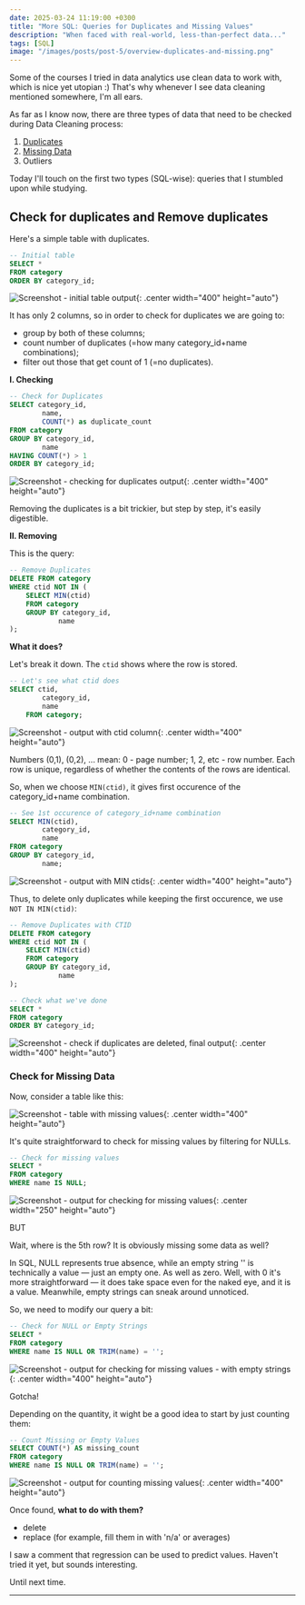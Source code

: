 ```yaml
---
date: 2025-03-24 11:19:00 +0300
title: "More SQL: Queries for Duplicates and Missing Values"
description: "When faced with real-world, less-than-perfect data..."
tags: [SQL]
image: "/images/posts/post-5/overview-duplicates-and-missing.png"
---
```


Some of the courses I tried in data analytics use clean data to work with, which is nice yet utopian :) That's why whenever I see data cleaning mentioned somewhere, I'm all ears.

As far as I know now, there are three types of data that need to be checked during Data Cleaning process:

1. [Duplicates](#check-for-duplicates-remove-duplicates)
2. [Missing Data](#check-for-missing-data)
3. Outliers

Today I'll touch on the first two types (SQL-wise): queries that I stumbled upon while studying.

## Check for duplicates and Remove duplicates

Here's a simple table with duplicates.

```sql
-- Initial table
SELECT *
FROM category
ORDER BY category_id;
```

<p></p>

![Screenshot - initial table output](/images/posts/post-5/duplicates-00-initial-table.png){: .center width="400" height="auto"}

It has only 2 columns, so in order to check for duplicates we are going to:

- group by both of these columns;
- count number of duplicates (=how many category_id+name combinations);
- filter out those that get count of 1 (=no duplicates).

**I. Checking**

```sql
-- Check for Duplicates
SELECT category_id,
        name,
        COUNT(*) as duplicate_count
FROM category
GROUP BY category_id,
        name
HAVING COUNT(*) > 1
ORDER BY category_id;
```

<p></p>

![Screenshot - checking for duplicates output](/images/posts/post-5/duplicates-01-check.png){: .center width="400" height="auto"}

Removing the duplicates is a bit trickier, but step by step, it's easily digestible.

**II. Removing**

This is the query:

```sql
-- Remove Duplicates
DELETE FROM category
WHERE ctid NOT IN (
    SELECT MIN(ctid)
    FROM category
    GROUP BY category_id,
            name
);
```

<p></p>

**What it does?**

Let's break it down. The `ctid` shows where the row is stored.

```sql
-- Let's see what ctid does
SELECT ctid,
        category_id,
        name
    FROM category;
```

<p></p>

![Screenshot - output with ctid column](/images/posts/post-5/duplicates-02-ctids.png){: .center width="400" height="auto"}

Numbers (0,1), (0,2), ... mean: 0 - page number; 1, 2, etc - row number. Each row is unique, regardless of whether the contents of the rows are identical.

So, when we choose `MIN(ctid)`, it gives first occurence of the category_id+name combination.

```sql
-- See 1st occurence of category_id+name combination
SELECT MIN(ctid),
        category_id,
        name
FROM category
GROUP BY category_id,
        name;
```

<p></p>

![Screenshot - output with MIN ctids](/images/posts/post-5/duplicates-03-min-ctids.png){: .center width="400" height="auto"}

Thus, to delete only duplicates while keeping the first occurence, we use `NOT IN MIN(ctid)`:

```sql
-- Remove Duplicates with CTID
DELETE FROM category
WHERE ctid NOT IN (
    SELECT MIN(ctid)
    FROM category
    GROUP BY category_id,
            name
);
```

<p></p>

```sql
-- Check what we've done
SELECT *
FROM category
ORDER BY category_id;
```

<p></p>

![Screenshot - check if duplicates are deleted, final output](/images/posts/post-5/duplicates-04-final-result.png){: .center width="400" height="auto"}

### Check for Missing Data

Now, consider a table like this:

![Screenshot - table with missing values](/images/posts/post-5/missing-values-00-initial-table.png){: .center width="400" height="auto"}

It's quite straightforward to check for missing values by filtering for NULLs.

```sql
-- Check for missing values
SELECT *
FROM category
WHERE name IS NULL;
```

<p></p>

![Screenshot - output for checking for missing values](/images/posts/post-5/missing-values-01-check.png){: .center width="250" height="auto"}

BUT

Wait, where is the 5th row? It is obviously missing some data as well?

In SQL, NULL represents true absence, while an empty string '' is technically a value — just an empty one. As well as zero. Well, with 0 it's more straightforward — it does take space even for the naked eye, and it is a value. Meanwhile, empty strings can sneak around unnoticed.

So, we need to modify our query a bit:

```sql
-- Check for NULL or Empty Strings
SELECT *
FROM category
WHERE name IS NULL OR TRIM(name) = '';
```

<p></p>

![Screenshot - output for checking for missing values - with empty strings](/images/posts/post-5/missing-values-01-check-with-strings.png){: .center width="400" height="auto"}

Gotcha!

Depending on the quantity, it wight be a good idea to start by just counting them:

```sql
-- Count Missing or Empty Values
SELECT COUNT(*) AS missing_count
FROM category
WHERE name IS NULL OR TRIM(name) = '';
```

<p></p>

![Screenshot - output for counting missing values](/images/posts/post-5/missing-values-02-count.png){: .center width="400" height="auto"}

Once found, **what to do with them?**

- delete
- replace (for example, fill them in with 'n/a' or averages)

I saw a comment that regression can be used to predict values. Haven't tried it yet, but sounds interesting.

Until next time.

---
